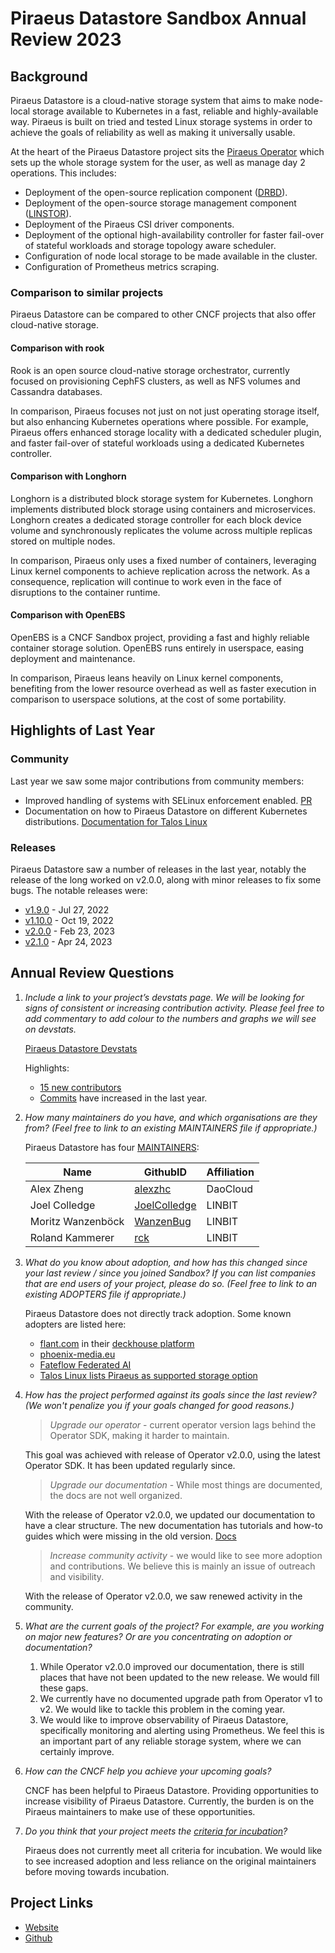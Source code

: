 # Piraeus Datastore Sandbox Annual Review 2023

## Background
Piraeus Datastore is a cloud-native storage system that aims to make node-local storage available to Kubernetes in
a fast, reliable and highly-available way. Piraeus is built on tried and tested Linux storage systems in order to
achieve the goals of reliability as well as making it universally usable.

At the heart of the Piraeus Datastore project sits the [Piraeus Operator](https://github.com/piraeusdatastore/piraeus-operator)
which sets up the whole storage system for the user, as well as manage day 2 operations. This includes:

* Deployment of the open-source replication component ([DRBD](https://github.com/linbit/drbd)).
* Deployment of the open-source storage management component ([LINSTOR](https://github.com/linbit/linstor-server)).
* Deployment of the Piraeus CSI driver components.
* Deployment of the optional high-availability controller for faster fail-over of stateful workloads and storage
  topology aware scheduler. 
* Configuration of node local storage to be made available in the cluster.
* Configuration of Prometheus metrics scraping.

### Comparison to similar projects

Piraeus Datastore can be compared to other CNCF projects that also offer cloud-native storage.

#### Comparison with rook

Rook is an open source cloud-native storage orchestrator, currently focused on provisioning CephFS clusters, as well as
NFS volumes and Cassandra databases.

In comparison, Piraeus focuses not just on not just operating storage itself, but also enhancing Kubernetes operations
where possible. For example, Piraeus offers enhanced storage locality with a dedicated scheduler plugin, and faster
fail-over of stateful workloads using a dedicated Kubernetes controller.

#### Comparison with Longhorn

Longhorn is a distributed block storage system for Kubernetes. Longhorn implements distributed block storage using
containers and microservices. Longhorn creates a dedicated storage controller for each block device volume and
synchronously replicates the volume across multiple replicas stored on multiple nodes.

In comparison, Piraeus only uses a fixed number of containers, leveraging Linux kernel components to achieve replication
across the network. As a consequence, replication will continue to work even in the face of disruptions to the container
runtime.

#### Comparison with OpenEBS

OpenEBS is a CNCF Sandbox project, providing a fast and highly reliable container storage solution. OpenEBS runs
entirely in userspace, easing deployment and maintenance.

In comparison, Piraeus leans heavily on Linux kernel components, benefiting from the lower resource overhead as well
as faster execution in comparison to userspace solutions, at the cost of some portability.

## Highlights of Last Year
###  Community

Last year we saw some major contributions from community members:

* Improved handling of systems with SELinux enforcement enabled. [PR](https://github.com/piraeusdatastore/piraeus-operator/pull/477)
* Documentation on how to Piraeus Datastore on different Kubernetes distributions. [Documentation for Talos Linux](https://www.talos.dev/v1.4/kubernetes-guides/configuration/storage/#piraeus--linstor)

###  Releases

Piraeus Datastore saw a number of releases in the last year, notably the release of the long worked on v2.0.0, along
with minor releases to fix some bugs. The notable releases were:

* [v1.9.0](https://github.com/piraeusdatastore/piraeus-operator/releases/tag/v1.9.0) - Jul 27, 2022
* [v1.10.0](https://github.com/piraeusdatastore/piraeus-operator/releases/tag/v1.10.0) - Oct 19, 2022
* [v2.0.0](https://github.com/piraeusdatastore/piraeus-operator/releases/tag/v2.0.0) - Feb 23, 2023
* [v2.1.0](https://github.com/piraeusdatastore/piraeus-operator/releases/tag/v2.1.0) - Apr 24, 2023

## Annual Review Questions

1. _Include a link to your project’s devstats page. We will be looking for signs of consistent or increasing contribution activity. Please feel free to add commentary to add colour to the numbers and graphs we will see on devstats._

    [Piraeus Datastore Devstats](https://piraeus.devstats.cncf.io/)

    Highlights:
    * [15 new contributors](https://piraeus.devstats.cncf.io/d/52/new-contributors-table?orgId=1&from=now-1y&to=now)
    * [Commits](https://piraeus.devstats.cncf.io/d/2/commits-repository-groups?orgId=1&from=now-1y&to=now&var-period=d7&var-repogroups=All)
     have increased in the last year.

2. _How many maintainers do you have, and which organisations are they from? (Feel free to link to an existing MAINTAINERS file if appropriate.)_

    Piraeus Datastore has four [MAINTAINERS](https://github.com/piraeusdatastore/piraeus/blob/master/MAINTAINERS.md):

   | Name | GithubID | Affiliation |
   |------|----------|-------------|
   | Alex Zheng | [alexzhc](https://github.com/alexzhc) | DaoCloud |
   | Joel Colledge | [JoelColledge](https://github.com/JoelColledge) | LINBIT |
   | Moritz Wanzenböck | [WanzenBug](https://github.com/WanzenBug) | LINBIT |
   | Roland Kammerer | [rck](https://github.com/rck) | LINBIT |

3. _What do you know about adoption, and how has this changed since your last review / since you joined Sandbox? If you can list companies that are end users of your project, please do so. (Feel free to link to an existing ADOPTERS file if appropriate.)_

    Piraeus Datastore does not directly track adoption. Some known adopters are listed here:
   * [flant.com](https://flant.com/) in their [deckhouse platform](https://deckhouse.io/en/)
   * [phoenix-media.eu](https://www.phoenix-media.eu)
   * [Fateflow Federated AI](https://github.com/rafflescity/rafflescity/blob/main/adoptions/federated_ai.md)
   * [Talos Linux lists Piraeus as supported storage option](https://www.talos.dev/v1.4/kubernetes-guides/configuration/storage/#piraeus--linstor)

5. _How has the project performed against its goals since the last review? (We won't penalize you if your goals changed for good reasons.)_

   > *Upgrade our operator* - current operator version lags behind the Operator SDK, making it harder to maintain.

      This goal was achieved with release of Operator v2.0.0, using the latest Operator SDK. It has been updated
      regularly since.

   > *Upgrade our documentation* - While most things are documented, the docs are not well organized.

      With the release of Operator v2.0.0, we updated our documentation to have a clear structure. The new documentation
      has tutorials and how-to guides which were missing in the old version.
      [Docs](https://github.com/piraeusdatastore/piraeus-operator/tree/v2/docs)

   > *Increase community activity* - we would like to see more adoption and contributions. We believe this is mainly
         an issue of outreach and visibility.

      With the release of Operator v2.0.0, we saw renewed activity in the community.

6. _What are the current goals of the project? For example, are you working on major new features? Or are you concentrating on adoption or documentation?_

   1. While Operator v2.0.0 improved our documentation, there is still places that have not been updated to the new
      release. We would fill these gaps.
   2. We currently have no documented upgrade path from Operator v1 to v2. We would like to tackle this problem in the
      coming year.
   3. We would like to improve observability of Piraeus Datastore, specifically monitoring and alerting using
      Prometheus. We feel this is an important part of any reliable storage system, where we can certainly improve.

7. _How can the CNCF help you achieve your upcoming goals?_

   CNCF has been helpful to Piraeus Datastore. Providing opportunities to increase visibility of Piraeus Datastore.
   Currently, the burden is on the Piraeus maintainers to make use of these opportunities. 

8. _Do you think that your project meets the [criteria for incubation](https://github.com/cncf/toc/blob/master/process/graduation_criteria.adoc#incubating-stage)?_

   Piraeus does not currently meet all criteria for incubation. We would like to see increased adoption and less
   reliance on the original maintainers before moving towards incubation.

## Project Links

* [Website](https://piraeus.io/)
* [Github](https://github.com/piraeusdatastore/)

